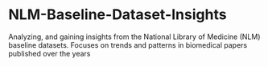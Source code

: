 # NLM-Baseline-Dataset-Insights
Analyzing, and gaining insights from the National Library of Medicine (NLM) baseline datasets. Focuses on trends and patterns in biomedical papers published over the years
